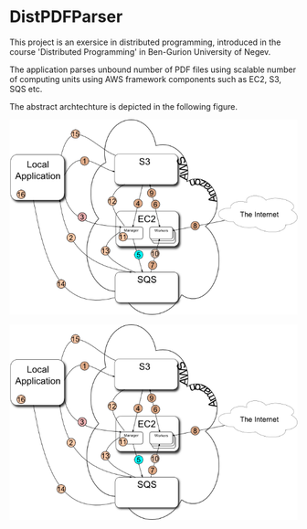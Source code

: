# DistPDFParser
This project is an exersice in distributed programming, introduced in the course 'Distributed Programming' in Ben-Gurion University of Negev.

The application parses unbound number of PDF files using scalable number of computing units using AWS framework components such as EC2, S3, SQS etc.

The abstract archtechture is depicted in the following figure.

![architecture](https://github.com/rotba/DistPDFParser/blob/[branch]/arch.png?raw=true)

![architecture](https://github.com/rotba/DistPDFParser/blob/master/arch.png)

